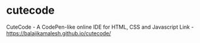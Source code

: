 # cutecode
CuteCode - A CodePen-like online IDE for HTML, CSS and Javascript
Link - https://balajikamalesh.github.io/cutecode/
